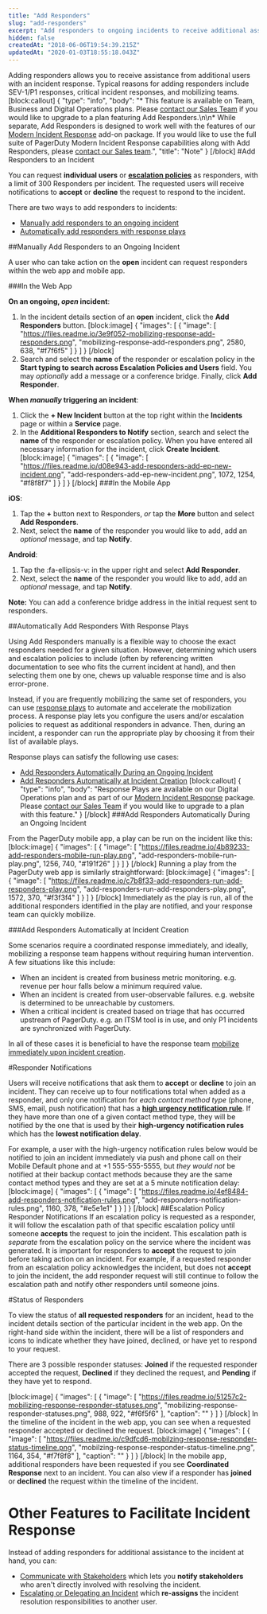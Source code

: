 ```yaml
---
title: "Add Responders"
slug: "add-responders"
excerpt: "Add responders to ongoing incidents to receive additional assistance"
hidden: false
createdAt: "2018-06-06T19:54:39.215Z"
updatedAt: "2020-01-03T18:55:18.043Z"
---
```

Adding responders allows you to receive assistance from additional users with an incident response. Typical reasons for adding responders include SEV-1/P1 responses, critical incident responses, and mobilizing teams. 
[block:callout]
{
  "type": "info",
  "body": "* This feature is available on Team, Business and Digital Operations plans. Please [contact our Sales Team](https://www.pagerduty.com/contact-sales/) if you would like to upgrade to a plan featuring Add Responders.\n\n* While separate, Add Responders is designed to work well with the features of our [Modern Incident Response](https://support.pagerduty.com/docs/pagerduty-modern-incident-response) add-on package. If you would like to use the full suite of PagerDuty Modern Incident Response capabilities along with Add Responders, please [contact our Sales team](https://www.pagerduty.com/contact-sales/).",
  "title": "Note"
}
[/block]
#Add Responders to an Incident

You can request **individual users** or [**escalation policies**](https://support.pagerduty.com/docs/add-responders#section-escalation-policy-responder-notifications) as responders, with a limit of 300 Responders per incident. The requested users will receive notifications to **accept** or **decline** the request to respond to the incident. 

There are two ways to add responders to incidents:

* [Manually add responders to an ongoing incident](https://support.pagerduty.com/docs/add-responders#section-manually-add-responders-to-an-ongoing-incident)
* [Automatically add responders with response plays](https://support.pagerduty.com/docs/add-responders#section-automatically-add-responders-with-response-plays)

##Manually Add Responders to an Ongoing Incident

A user who can take action on the **open** incident can request responders within the web app and mobile app.

###In the Web App

**On an ongoing, *open* incident**:  
1. In the incident details section of an **open** incident, click the **Add Responders** button.
[block:image]
{
  "images": [
    {
      "image": [
        "https://files.readme.io/3e9f052-mobilizing-response-add-responders.png",
        "mobilizing-response-add-responders.png",
        2580,
        638,
        "#f7f6f5"
      ]
    }
  ]
}
[/block]
2. Search and select the **name** of the responder or escalation policy in the **Start typing to search across Escalation Policies and Users** field. You may *optionally* add a message or a conference bridge. Finally, click **Add Responder**.

**When *manually* triggering an incident**: 
1. Click the **+ New Incident** button at the top right within the **Incidents** page or within a **Service** page.
2. In the **Additional Responders to Notify** section, search and select the **name** of the responder or escalation policy. When you have entered all necessary information for the incident, click **Create Incident**.
[block:image]
{
  "images": [
    {
      "image": [
        "https://files.readme.io/d08e943-add-responders-add-ep-new-incident.png",
        "add-responders-add-ep-new-incident.png",
        1072,
        1254,
        "#f8f8f7"
      ]
    }
  ]
}
[/block]
###In the Mobile App

**iOS**:
1. Tap the **+** button next to Responders, *or* tap the **More** button and select **Add Responders**. 
2. Next, select the **name** of the responder you would like to add, add an *optional* message, and tap **Notify**.

**Android**:
1. Tap the :fa-ellipsis-v: in the upper right and select **Add Responder**.
2. Next, select the **name** of the responder you would like to add, add an *optional* message, and tap **Notify**.

**Note:** You can add a conference bridge address in the initial request sent to responders.

##Automatically Add Responders With Response Plays

Using Add Responders manually is a flexible way to choose the exact responders needed for a given situation. However, determining which users and escalation policies to include (often by referencing written documentation to see who fits the current incident at hand), and then selecting them one by one, chews up valuable response time and is also error-prone. 

Instead, if you are frequently mobilizing the same set of responders, you can use [response plays](https://support.pagerduty.com/docs/response-automation) to automate and accelerate the mobilization process. A response play lets you configure the users and/or escalation policies to request as additional responders in advance. Then, during an incident, a responder can run the appropriate play by choosing it from their list of available plays.

Response plays can satisfy the following use cases:

* [Add Responders Automatically During an Ongoing Incident](https://support.pagerduty.com/docs/add-responders#section-add-responders-automatically-during-an-ongoing-incident)
* [Add Responders Automatically at Incident Creation](https://support.pagerduty.com/docs/add-responders#section-add-responders-automatically-at-incident-creation)
[block:callout]
{
  "type": "info",
  "body": "Response Plays are available on our Digital Operations plan and as part of our [Modern Incident Response](https://support.pagerduty.com/docs/pagerduty-modern-incident-response) package. Please [contact our Sales Team](https://www.pagerduty.com/contact-sales/) if you would like to upgrade to a plan with this feature."
}
[/block]
###Add Responders Automatically During an Ongoing Incident

From the PagerDuty mobile app, a play can be run on the incident like this:
[block:image]
{
  "images": [
    {
      "image": [
        "https://files.readme.io/4b89233-add-responders-mobile-run-play.png",
        "add-responders-mobile-run-play.png",
        1256,
        740,
        "#191f26"
      ]
    }
  ]
}
[/block]
Running a play from the PagerDuty web app is similarly straightforward:
[block:image]
{
  "images": [
    {
      "image": [
        "https://files.readme.io/c7b8f33-add-responders-run-add-responders-play.png",
        "add-responders-run-add-responders-play.png",
        1572,
        370,
        "#f3f3f4"
      ]
    }
  ]
}
[/block]
Immediately as the play is run, all of the additional responders identified in the play are notified, and your response team can quickly mobilize.

###Add Responders Automatically at Incident Creation

Some scenarios require a coordinated response immediately, and ideally, mobilizing a response team happens without requiring human intervention. A few situations like this include:

* When an incident is created from business metric monitoring. e.g. revenue per hour falls below a minimum required value.
* When an incident is created from user-observable failures. e.g. website is determined to be unreachable by customers.
* When a critical incident is created based on triage that has occurred upstream of PagerDuty. e.g. an ITSM tool is in use, and only P1 incidents are synchronized with PagerDuty.

In all of these cases it is beneficial to have the response team [mobilize immediately upon incident creation](https://support.pagerduty.com/docs/response-automation#section-automatically-running-a-response-play-at-incident-creation).

#Responder Notifications

Users will receive notifications that ask them to **accept** or **decline** to join an incident. They can receive up to four notifications total when added as a responder, and only one notification for *each contact method type* (phone, SMS, email, push notification) that has a [**high urgency notification rule**](https://support.pagerduty.com/docs/configuring-a-user-profile#section-notification-rules). If they have more than one of a given contact method type, they will be notified by the one that is used by their **high-urgency notification rules** which has the **lowest notification delay**. 

For example, a user with the high-urgency notification rules below would be notified to join an incident immediately via push and phone call on their Mobile Default phone and at +1 555-555-5555, but *they would not* be notified at their backup contact methods because they are the same contact method types and they are set at a 5 minute notification delay: 
[block:image]
{
  "images": [
    {
      "image": [
        "https://files.readme.io/4ef8484-add-responders-notification-rules.png",
        "add-responders-notification-rules.png",
        1160,
        378,
        "#e5e1e1"
      ]
    }
  ]
}
[/block]
##Escalation Policy Responder Notifications
If an escalation policy is requested as a responder, it will follow the escalation path of that specific escalation policy until someone **accepts** the request to join the incident. This escalation path is *separate* from the escalation policy on the service where the incident was generated. It is important for responders to **accept** the request to join before taking action on an incident. For example, if a requested responder from an escalation policy acknowledges the incident, but does not **accept** to join the incident, the add responder request will still continue to follow the escalation path and notify other responders until someone joins.

#Status of Responders 

To view the status of **all requested responders** for an incident, head to the incident details section of the particular incident in the web app. On the right-hand side within the incident, there will be a list of responders and icons to indicate whether they have joined, declined, or have yet to respond to your request.

There are 3 possible responder statuses: **Joined** if the requested responder accepted the request, **Declined** if they declined the request, and **Pending** if they have yet to respond. 

[block:image]
{
  "images": [
    {
      "image": [
        "https://files.readme.io/51257c2-mobilizing-response-responder-statuses.png",
        "mobilizing-response-responder-statuses.png",
        988,
        922,
        "#f6f5f6"
      ],
      "caption": ""
    }
  ]
}
[/block]
In the timeline of the incident in the web app, you can see when a requested responder accepted or declined the request. 
[block:image]
{
  "images": [
    {
      "image": [
        "https://files.readme.io/c9dfcd6-mobilzing-response-responder-status-timeline.png",
        "mobilzing-response-responder-status-timeline.png",
        1164,
        354,
        "#f7f8f8"
      ],
      "caption": ""
    }
  ]
}
[/block]
In the mobile app, additional responders have been requested if you see **Coordinated Response** next to an incident. You can also view if a responder has **joined** or **declined** the request within the timeline of the incident.

# Other Features to Facilitate Incident Response

Instead of adding responders for additional assistance to the incident at hand, you can: 

* [Communicate with Stakeholders](/docs/communicating-with-stakeholders) which lets you **notify stakeholders** who aren't directly involved with resolving the incident. 
* [Escalating or Delegating an Incident](/docs/reassigning-and-delegating-incidents) which **re-assigns** the incident resolution responsibilities to another user.